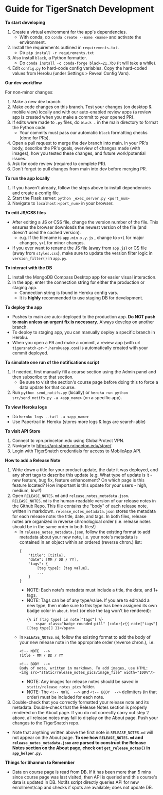 # Guide for TigerSnatch Development

**To start developing**
1. Create a virtual environment for the app's dependencies. 
    - With conda, do `conda create --name <name>` and activate the environment.
2. Install the requirements outlined in `requirements.txt`.
    - Do `pip install -r requirements.txt`
3. Also install `black`, a Python formatter. 
    - Do `conda install -c conda-forge black=21.7b0` (it will take a while). 
5. Edit `config.py` to hard-code config variables. Copy the hard-coded values from Heroku (under Settings > Reveal Config Vars).

**Our dev workflow**

For non-minor changes:
1. Make a new dev branch.
2. Make code changes on this branch. Test your changes (on desktop & mobile view) locally and with our auto-enabled review apps (a review app is created when you make a commit to your opened PR).
3. If edits were made to `.py` files, do `black .` in the main directory to format the Python code.
    - Your commits must pass our automatic `black` formatting checks (done for PRs).
4. Open a pull request to merge the dev branch into main. In your PR's body, describe the PR's goals, overview of changes made (with images), how you tested these changes, and future work/potential issues. 
5. Ask for code review (required to complete PR).
6. Don't forget to pull changes from main into dev before merging PR.

**To run the app locally**
1. If you haven't already, follow the steps above to install dependencies and create a config file.
2. Start the Flask server: `python _exec_server.py <port_num>`
2. Navigate to `localhost:<port_num>` in your browser.

**To edit JS/CSS files**
- After editing a JS or CSS file, change the version number of the file. This ensures the browser downloads the newest version of the file (and doesn't used the cached version).
    - e.g. If the filename is `app.min.x.y.js` , change to `x+1` for major changes, `y+1` for minor changes.
- If you ever want to rename the JS file (away from `app.js`) or CS file (away from `styles.css`), make sure to update the version filter logic in `version_filter()` in `app.py`. 

**To interact with the DB**
1. Install the MongoDB Compass Desktop app for easier visual interaction.
2. In the app, enter the connection string for either the production or staging app.
    - Connection string is found in Heroku config vars.
    - It is **highly** recommended to use staging DB for development.

**To deploy the app**
- Pushes to main are auto-deployed to the production app. **Do NOT push to main unless an urgent fix is necessary.** Always develop on another branch.
- To deploy to staging app, you can manually deploy a specific branch in Heroku.
- When you open a PR and make a commit, a review app (with url `tigersnatch-pr-*.herokuapp.com`) is automatically created with your commit deployed.

**To simulate one run of the notifications script**
1. If needed, first manually fill a course section using the Admin panel and then subscribe to that section.
    - Be sure to visit the section's course page before doing this to force a data update for that course.
2. Run `python send_notifs.py` (locally) or `heroku run python src/send_notifs.py -a <app_name>` (on a specific app).

**To view Heroku logs**
- Do `heroku logs --tail -a <app_name>`
- Use Papertrail in Heroku (stores more logs & logs are search-able)

**To visit API Store**
1. Connect to vpn.princeton.edu using GlobalProtect VPN.
2. Navigate to https://api-store.princeton.edu/store/
3. Login with TigerSnatch credentials for access to MobileApp API.

**How to add a Release Note**
1. Write down a title for your product update, the date it was deployed, and any short tags to describe this update (e.g. What type of update is it - new feature, bug fix, feature enhancement? On which page is this feature located? How important is this update for your users - high, medium, low?)  
2. Open `RELEASE_NOTES.md` and `release_notes_metadata.json`. `RELEASE_NOTES.md` is the human-readable version of our release notes in the Github Repo. This file contains the "body" of each release note, written in markdown. `release_notes_metadata.json` stores the metadata for each release note: the title, date, and tags. In both files, release notes are organized in reverse chronological order (i.e. release notes should be in the same order in both files!)
    - In `release_notes_metadata.json`, follow the existing format to add metadata about your new note, i.e. your note's metadata is contained in an object within an ordered (reverse chron.) list: 
        ```
        {
            "title": [title], 
            "date": [MM / DD / YY], 
            "tags": {
                [tag type]: [tag value],
                ...
            }
        }
        ```
        - NOTE: Each note's metadata must include a title, the date, and 1+ tags.
        - NOTE: Tags can be of any type/value. If you are to edit/add a new type, then make sure to this type has been assigned its own badge color in `about.html` (or else the tag won't be rendered):
            ```
            {% if [tag type] in note["tags"] %}
                <span class="badge rounded-pill" [color]>{{ note["tags"][[tag type]] }}</span>
            ```
    - In `RELEASE_NOTES.md`, follow the existing format to add the body of your new release note in the appropriate order (reverse chron.), i.e. 
        ```
        <!-- NOTE  -->
        Title - MM / DD / YY

        <!-- BODY  -->
        Body of note, written in markdown. To add images, use HTML: <img src="static/release_notes_pics/image_file" width="100%"/>
        ```
        - NOTE: Any images for release notes should be saved in `static/release_notes_pics` folder. 
        - NOTE: The `<!-- NOTE  -->` and `<!-- BODY  -->` delimiters (in that order) must be included for each note.
3. Double-check that you correctly formatted your release note and its metadata. Double-check that the Release Notes section is properly rendered on the About page. If you do not correctly carry out step 2 above, all release notes may fail to display on the About page. Push your changes to the TigerSnatch repo.
- Note that anything written above the first note in `RELEASE_NOTES.md` will not appear on the About page. **To see how `RELEASE_NOTES.md` and `release_notes_metadata.json` are parsed to construct the Release Notes section on the About page, check out `get_release_notes()` in `app_helper.py`.**  

**Things for Shannon to Remember**
- Data on course page is read from DB. If it has been more than 5 mins since course page was last visited, then API is queried and this course's data is updated in DB. Notifs script directly queries API for new enrollment/cap and checks if spots are available; does not update DB.
